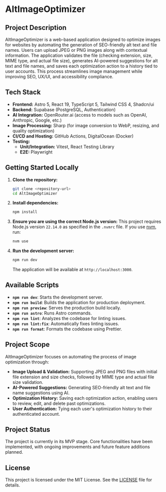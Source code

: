 # AltImageOptimizer

## Project Description

AltImageOptimizer is a web-based application designed to optimize images for websites by automating the generation of SEO-friendly alt text and file names. Users can upload JPEG or PNG images along with contextual information. The application validates the file (checking extension, size, MIME type, and actual file size), generates AI-powered suggestions for alt text and file names, and saves each optimization action to a history tied to user accounts. This process streamlines image management while improving SEO, UX/UI, and accessibility compliance.

## Tech Stack

- **Frontend:** Astro 5, React 19, TypeScript 5, Tailwind CSS 4, Shadcn/ui
- **Backend:** Supabase (PostgreSQL, Authentication)
- **AI Integration:** OpenRouter.ai (access to models such as OpenAI, Anthropic, Google, etc.)
- **Image Processing:** Sharp (for image conversion to WebP, resizing, and quality optimization)
- **CI/CD and Hosting:** GitHub Actions, DigitalOcean (Docker)
- **Testing:**
  - **Unit/Integration:** Vitest, React Testing Library
  - **E2E:** Playwright

## Getting Started Locally

1. **Clone the repository:**
   ```bash
   git clone <repository-url>
   cd AltImageOptimizer
   ```
2. **Install dependencies:**
   ```bash
   npm install
   ```
3. **Ensure you are using the correct Node.js version:**
   This project requires Node.js version `22.14.0` as specified in the `.nvmrc` file. If you use [nvm](https://github.com/nvm-sh/nvm), run:
   ```bash
   nvm use
   ```
4. **Run the development server:**
   ```bash
   npm run dev
   ```
   The application will be available at `http://localhost:3000`.

## Available Scripts

- **`npm run dev`**: Starts the development server.
- **`npm run build`**: Builds the application for production deployment.
- **`npm run preview`**: Serves the production build locally.
- **`npm run astro`**: Runs Astro commands.
- **`npm run lint`**: Analyzes the codebase for linting issues.
- **`npm run lint:fix`**: Automatically fixes linting issues.
- **`npm run format`**: Formats the codebase using Prettier.

## Project Scope

AltImageOptimizer focuses on automating the process of image optimization through:

- **Image Upload & Validation:** Supporting JPEG and PNG files with initial file extension and size checks, followed by MIME type and actual file size validation.
- **AI-Powered Suggestions:** Generating SEO-friendly alt text and file name suggestions using AI.
- **Optimization History:** Saving each optimization action, enabling users to review, edit, and delete past optimizations.
- **User Authentication:** Tying each user's optimization history to their authenticated account.

## Project Status

The project is currently in its MVP stage. Core functionalities have been implemented, with ongoing improvements and future feature additions planned.

## License

This project is licensed under the MIT License. See the [LICENSE](LICENSE) file for details.
